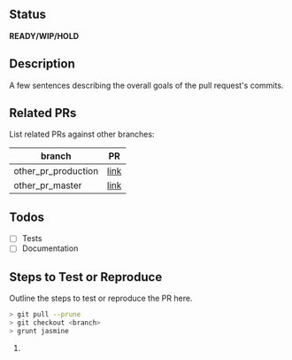 ## Status
<!--- **READY/WIP/HOLD** --->
**READY/WIP/HOLD**

## Description
A few sentences describing the overall goals of the pull request's commits.

## Related PRs
List related PRs against other branches:

| branch              | PR       |
|---------------------|----------|
| other_pr_production | [link]() |
| other_pr_master     | [link]() |

## Todos
- [ ] Tests
- [ ] Documentation

## Steps to Test or Reproduce
Outline the steps to test or reproduce the PR here.
```bash
> git pull --prune
> git checkout <branch>
> grunt jasmine
```
1.
